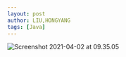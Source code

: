 ```yaml
---
layout: post
author: LIU,HONGYANG
tags: [Java]
---
```






![Screenshot 2021-04-02 at 09.35.05](https://tva1.sinaimg.cn/large/008eGmZEly1gp55gc4mo0j30q607wtal.jpg)
